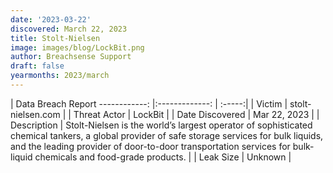 ```yaml
---
date: '2023-03-22'
discovered: March 22, 2023
title: Stolt-Nielsen
image: images/blog/LockBit.png
author: Breachsense Support
draft: false
yearmonths: 2023/march
---
```



| Data Breach Report
------------:     |:-------------:    | :-----:|
| Victim      | stolt-nielsen.com      | 
| Threat Actor      | LockBit      | 
| Date Discovered      | Mar 22, 2023      | 
| Description      | Stolt-Nielsen is the world’s largest operator of sophisticated chemical tankers, a global provider of safe storage services for bulk liquids, and the leading provider of door-to-door transportation services for bulk-liquid chemicals and food-grade products.      | 
| Leak Size      | Unknown      | 


